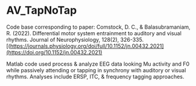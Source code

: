 # AV_TapNoTap
Code base corresponding to paper: Comstock, D. C., & Balasubramaniam, R. (2022). Differential motor system entrainment to auditory and visual rhythms. Journal of Neurophysiology, 128(2), 326-335.
[(https://journals.physiology.org/doi/full/10.1152/jn.00432.2021](https://doi.org/10.1152/jn.00432.2021)

Matlab code used process & analyze EEG data looking Mu activity and F0 while passively attending or tapping in synchrony with auditory or visual rhythms. Analyses include ERSP, ITC, & frequency tagging approaches.


